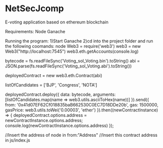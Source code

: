 # NetSecJcomp
E-voting application based on ethereum blockchain

Requirements: 
Node
Ganache

Running the program: 
1)Start Ganache
2)cd into the project folder and run the following coomands:
  node
  Web3 = require('web3')
  web3 = new Web3("http://localhost:7545")
  web3.eth.getAccounts(console.log)

  bytecode = fs.readFileSync('Voting_sol_Voting.bin').toString()
  abi = JSON.parse(fs.readFileSync('Voting_sol_Voting.abi').toString())

  deployedContract = new web3.eth.Contract(abi)

  listOfCandidates = ['BJP', 'Congress', 'NOTA']

  deployedContract.deploy({ data: bytecode, arguments: [listOfCandidates.map(name => web3.utils.asciiToHex(name))] }).send({ from: '0x41d07EF62Cf018835baB662530C0EC7D18DDe20b', gas: 1500000, gasPrice: web3.utils.toWei('0.00003', 'ether') }).then((newContractInstance) => { deployedContract.options.address = newContractInstance.options.address; console.log(newContractInstance.options.address) });

  //Insert the address of node in from:"Address"
  //Insert this contract address in js/index.js




